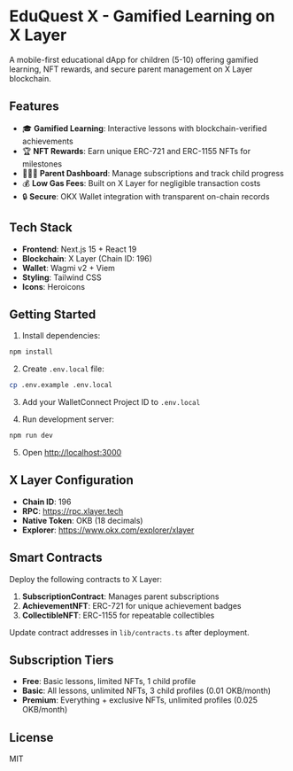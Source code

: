 # EduQuest X - Gamified Learning on X Layer

A mobile-first educational dApp for children (5-10) offering gamified learning, NFT rewards, and secure parent management on X Layer blockchain.

## Features

- 🎓 **Gamified Learning**: Interactive lessons with blockchain-verified achievements
- 🏆 **NFT Rewards**: Earn unique ERC-721 and ERC-1155 NFTs for milestones
- 👨‍👩‍👧 **Parent Dashboard**: Manage subscriptions and track child progress
- 💰 **Low Gas Fees**: Built on X Layer for negligible transaction costs
- 🔒 **Secure**: OKX Wallet integration with transparent on-chain records

## Tech Stack

- **Frontend**: Next.js 15 + React 19
- **Blockchain**: X Layer (Chain ID: 196)
- **Wallet**: Wagmi v2 + Viem
- **Styling**: Tailwind CSS
- **Icons**: Heroicons

## Getting Started

1. Install dependencies:
```bash
npm install
```

2. Create `.env.local` file:
```bash
cp .env.example .env.local
```

3. Add your WalletConnect Project ID to `.env.local`

4. Run development server:
```bash
npm run dev
```

5. Open [http://localhost:3000](http://localhost:3000)

## X Layer Configuration

- **Chain ID**: 196
- **RPC**: https://rpc.xlayer.tech
- **Native Token**: OKB (18 decimals)
- **Explorer**: https://www.okx.com/explorer/xlayer

## Smart Contracts

Deploy the following contracts to X Layer:

1. **SubscriptionContract**: Manages parent subscriptions
2. **AchievementNFT**: ERC-721 for unique achievement badges
3. **CollectibleNFT**: ERC-1155 for repeatable collectibles

Update contract addresses in `lib/contracts.ts` after deployment.

## Subscription Tiers

- **Free**: Basic lessons, limited NFTs, 1 child profile
- **Basic**: All lessons, unlimited NFTs, 3 child profiles (0.01 OKB/month)
- **Premium**: Everything + exclusive NFTs, unlimited profiles (0.025 OKB/month)

## License

MIT
